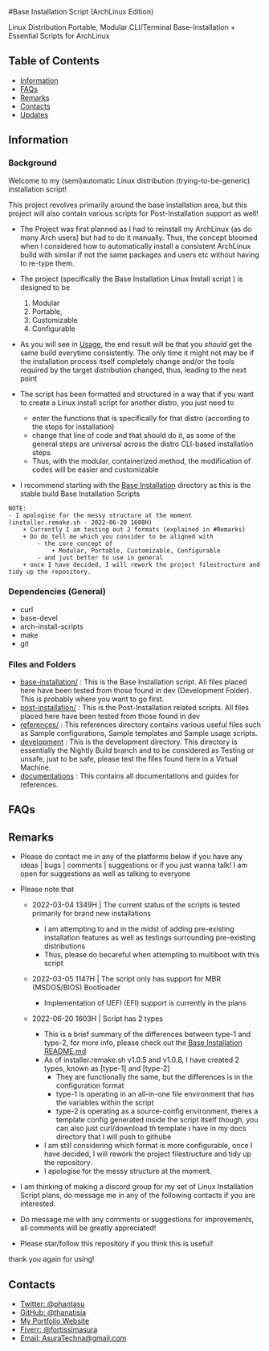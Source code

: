 #Base Installation Script (ArchLinux Edition)

Linux Distribution Portable, Modular CLI/Terminal Base-Installation + Essential Scripts for ArchLinux

## Table of Contents

- [Information](#information)
- [FAQs](#faqs)
- [Remarks](#remarks)
- [Contacts](#contacts)
- [Updates](CHANGELOG.md)

## Information

### Background

Welcome to my (semi)automatic Linux distribution (trying-to-be-generic) installation script!

This project revolves primarily around the base installation area, but this project will also contain various scripts for Post-Installation support as well!

- The Project was first planned as I had to reinstall my ArchLinux (as do many Arch users) but had to do it manually. Thus, the concept bloomed when I considered 
how to automatically install a consistent ArchLinux build with similar if not the same packages and users etc without having to re-type them.

- The project (specifically the Base Installation Linux Install script ) is designed to be
  1. Modular
  2. Portable,
  3. Customizable
  4. Configurable

- As you will see in [Usage](#usage), the end result will be that you *should* get the same build everytime consistently. The only time it might not may be if the installation process itself completely change 
and/or the tools required by the target distribution changed, thus, leading to the next point

- The script has been formatted and structured in a way that if you want to create a Linux install script for another distro, you just need to 
    + enter the functions that is specifically for that distro (according to the steps for installation)
    + change that line of code and that should do it, as some of the general steps are universal across the distro CLI-based installation steps
    + Thus, with the modular, containerized method, the modification of codes will be easier and customizable

- I recommend starting with the [Base Installation](src/base-installation) directory as this is the stable build Base Installation Scripts 

```
NOTE:
- I apologise for the messy structure at the moment (installer.remake.sh - 2022-06-20 1608H)
    + Currently I am testing out 2 formats (explained in #Remarks)
    + Do do tell me which you consider to be aligned with 
        - the core concept of
            + Modular, Portable, Customizable, Configurable
        - and just better to use in general
    + once I have decided, I will rework the project filestructure and tidy up the repository.
```

### Dependencies (General)

+ curl
+ base-devel
+ arch-install-scripts
+ make
+ git

### Files and Folders

- [base-installation/](src/base-installation) : This is the Base Installation script. All files placed here have been tested from those found in dev (Development Folder). This is probably where you want to go first.
- [post-installation/](src/post-installation) : This is the Post-Installation related scripts. All files placed here have been tested from those found in dev
- [references/](references) : This references directory contains various useful files such as Sample configurations, Sample templates and Sample usage scripts.
- [development](dev) : This is the development directory. This directory is essentially the Nightly Build branch and to be considered as Testing or unsafe, just to be safe, please test the files found here in a Virtual Machine.
- [documentations](docs) : This contains all documentations and guides for references.

## FAQs

## Remarks

- Please do contact me in any of the platforms below if you have any ideas | bugs | comments | suggestions or if you just wanna talk!
I am open for suggestions as well as talking to everyone

- Please note that 
	- 2022-03-04 1349H | The current status of the scripts is tested primarily for brand new installations
		+ I am attempting to and in the midst of adding pre-existing installation features as well as testings surrounding pre-existing distributions
		+ Thus, please do becareful when attempting to multiboot with this script

	- 2022-03-05 1147H | The script only has support for MBR (MSDOS/BIOS) Bootloader
		+ Implementation of UEFI (EFI) support is currently in the plans
        
    - 2022-06-20 1603H | Script has 2 types
        + This is a brief summary of the differences between type-1 and type-2, for more info, please check out the [Base Installation README.md](src/base-installation/README.md)
        - As of installer.remake.sh v1.0.5 and v1.0.8, I have created 2 types, known as [type-1] and [type-2]
            + They are functionally the same, but the differences is in the configuration format
            + type-1 is operating in an all-in-one file environment that has the variables within the script
            + type-2 is operating as a source-config environment, theres a template config generated inside the script itself though, you can also just curl/download th template i have in my docs directory that I will push to githube
        + I am still considering which format is more configurable, once I have decided, I will rework the project filestructure and tidy up the repository.
        + I apologise for the messy structure at the moment.

- I am thinking of making a discord group for my set of Linux Installation Script plans, do message me in any of the following contacts if you are interested.

- Do message me with any comments or suggestions for improvements, all comments will be greatly appreciated!

- Please star/follow this repository if you think this is useful!

thank you again for using!


## Contacts
+ [Twitter: @phantasu](https://twitter.com/phantasu)
+ [GitHub: @thanatisia](https://github.com/Thanatisia)
+ [My Portfolio Website](https://thanatisia.github.io/my-portfolio-website)
+ [Fiverr: @fortissimasura](https://fiverr.com/fortissimasura)
+ [Email: AsuraTechna@gmail.com](mailto:AsuraTechna@gmail.com)


